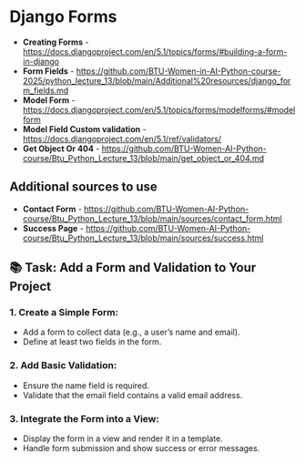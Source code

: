 # Django Forms

- **Creating Forms** - https://docs.djangoproject.com/en/5.1/topics/forms/#building-a-form-in-django
- **Form Fields** - https://github.com/BTU-Women-in-AI-Python-course-2025/python_lecture_13/blob/main/Additional%20resources/django_form_fields.md
- **Model Form** - https://docs.djangoproject.com/en/5.1/topics/forms/modelforms/#modelform
- **Model Field Custom validation** - https://docs.djangoproject.com/en/5.1/ref/validators/
- **Get Object Or 404** - https://github.com/BTU-Women-AI-Python-course/Btu_Python_Lecture_13/blob/main/get_object_or_404.md

## Additional sources to use

- **Contact Form** - https://github.com/BTU-Women-AI-Python-course/Btu_Python_Lecture_13/blob/main/sources/contact_form.html
- **Success Page** - https://github.com/BTU-Women-AI-Python-course/Btu_Python_Lecture_13/blob/main/sources/success.html

## 📚 Task: Add a Form and Validation to Your Project

### 1. Create a Simple Form:
- Add a form to collect data (e.g., a user’s name and email).
- Define at least two fields in the form.

### 2. Add Basic Validation:
- Ensure the name field is required.
- Validate that the email field contains a valid email address.

### 3. Integrate the Form into a View:
- Display the form in a view and render it in a template.
- Handle form submission and show success or error messages.
  
